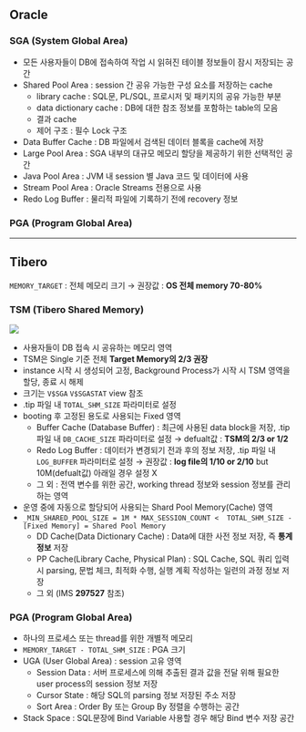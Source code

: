 ## Oracle
### SGA (System Global Area)
- 모든 사용자들이 DB에 접속하여 작업 시 읽혀진 테이블 정보들이 잠시 저장되는 공간
- Shared Pool Area : session 간 공유 가능한 구성 요소를 저장하는 cache
  - library cache : SQL문, PL/SQL, 프로시저 및 패키지의 공유 가능한 부분
  - data dictionary cache : DB에 대한 참조 정보를 포함하는 table의 모음
  - 결과 cache
  - 제어 구조 :  필수 Lock 구조
- Data Buffer Cache : DB 파일에서 검색된 데이터 블록을 cache에 저장
- Large Pool Area : SGA 내부의 대규모 메모리 할당을 제공하기 위한 선택적인 공간
- Java Pool Area : JVM 내 session 별 Java 코드 및 데이터에 사용
- Stream Pool Area : Oracle Streams 전용으로 사용
- Redo Log Buffer : 물리적 파일에 기록하기 전에 recovery 정보
### PGA (Program Global Area)

---
## Tibero
`MEMORY_TARGET` : 전체 메모리 크기 → 권장값 : **OS 전체 memory 70-80%**
### TSM (Tibero Shared Memory)
![](https://prod-files-secure.s3.us-west-2.amazonaws.com/2e9f035b-3bba-4ce1-902b-03e8e4545fa2/50e74659-9cf4-4d7e-a1bb-37b94051050d/3.1_TSM.png?X-Amz-Algorithm=AWS4-HMAC-SHA256&X-Amz-Content-Sha256=UNSIGNED-PAYLOAD&X-Amz-Credential=ASIAZI2LB4663OC66WBH%2F20250911%2Fus-west-2%2Fs3%2Faws4_request&X-Amz-Date=20250911T033105Z&X-Amz-Expires=3600&X-Amz-Security-Token=IQoJb3JpZ2luX2VjEJP%2F%2F%2F%2F%2F%2F%2F%2F%2F%2FwEaCXVzLXdlc3QtMiJHMEUCIQD5%2BDVNr%2FmXVfXz%2BseSrawAmoR4qDzHypdUYekiLvHIKQIgHRyPsHuQiy%2B3jPjz8XUGwFIOvVdJBf%2BddxVehlJOfl4qiAQI%2FP%2F%2F%2F%2F%2F%2F%2F%2F%2F%2FARAAGgw2Mzc0MjMxODM4MDUiDPC%2BEoXeCwQJXxnHtSrcA4vPpK38Fp8pPnUfMIJELaCyCmIcxBc6M5ZrdDpfgI8nO%2BADkc%2F1g1BSc49qr9Hik6BZiY9RFWW0V49OGcnaX5HXNhBVlZelR6X%2BLmnwXdcKLyU3HbIcbXAZy56ta%2B4XMSv8wB6JAwMPZNjXObXu5ebocC44yLbDsdEV1Lz4p%2BHsowUWFUwqi32KQ3jJ1W9hAOCwPEbud0jdra7LlbZY%2BU%2FIP5z%2FE3%2Be2PCEBZM9qY5L1l6Z%2F%2FudiuuRNWB7ypGDG4AFXLczAbLnAZEcomxv7Ib1bD8ttK91VAB1Tevbju4qdrPBqWCHe2QmOblx8uSyAjOtiOOOZWW5aVvCkffknvd5yzpS6zhD%2BQULGHR1AQPKx54sQU0LJWKToap2NLQ%2BTWYP7ditYz1oOJJAq2m8Yf9pLrCljT%2BLDt3NVcB5SEJ3Fdz4ldrdUGuapklx9HuVu%2BDyHDefNJLfYuxwq1Z2R%2FpLTZJcl1M%2FVln1ZVEltUZR7g1qKJfR2ixVr65rzAYyjxs2sdNr0NZ%2FeuxRcBr%2Fcby12GaMSXe4AgM3kKtFmD%2FqgufhZjbDd%2FaH4%2BifNAopUaJQf2TN%2F5x%2FuQT01HBZRnlJl3Ob8NouaPcoC%2FBb5qAoHcgaXj%2BnfYyfism1MNXpiMYGOqUBPvygyuqLlRpTS4VDk8MXYyN2qKuEQRAtPNjDB0qIQObPmVKIfMdn0Bj3VpcQG3pYTqXJWDwparyBagIFY4i4jmZI58gQwvsJH8aOivJtrFdcGmPdEiVfQe19z%2BXz%2B8vaQsxuUHL%2FGJyacC6xzQh%2F8%2BWzmoHSuD9%2F25T3LXhpvbve8HyTdqdG1kvW%2BMyOeCHDgl%2BOG6uFQjGrn3juX4NRaMf4FQJs&X-Amz-Signature=eeeff5a4a890943e7d02bab1ef6488bac7139ca293f40b4a63fb8378db563dcb&X-Amz-SignedHeaders=host&x-amz-checksum-mode=ENABLED&x-id=GetObject)
- 사용자들이 DB 접속 시 공유하는 메모리 영역
- TSM은 Single 기준 전체 **Target Memory의 2/3 권장**
- instance 시작 시 생성되어 고정, Background Process가 시작 시 TSM 영역을 할당, 종료 시 해제
- 크기는 `V$SGA` `V$SGASTAT` view 참조
- .tip 파일 내 `TOTAL_SHM_SIZE` 파라미터로 설정
- booting 후 고정된 용도로 사용되는 Fixed 영역
  - Buffer Cache (Database Buffer) : 최근에 사용된 data block을 저장, .tip 파일 내 `DB_CACHE_SIZE` 파라미터로 설정 → defualt값 : **TSM의 2/3 or 1/2**
  - Redo Log Buffer : 데이터가 변경되기 전과 후의 정보 저장, .tip 파일 내 `LOG_BUFFER` 파라미터로 설정 → 권장값 : **log file의 1/10 or 2/10** but 10M(defualt값) 아래일 경우 설정 X
  - 그 외 : 전역 변수를 위한 공간, working thread 정보와 session 정보를 관리하는 영역
- 운영 중에 자동으로 할당되어 사용되는 Shard Pool Memory(Cache) 영역
- `_MIN_SHARED_POOL_SIZE = 1M * MAX_SESSION_COUNT <  TOTAL_SHM_SIZE - [Fixed Memory] = Shared Pool Memory`
  - DD Cache(Data Dictionary Cache) : Data에 대한 사전 정보 저장, 즉 **통계정보** 저장 
  - PP Cache(Library Cache, Physical Plan) : SQL Cache, SQL 쿼리 입력 시 parsing, 문법 체크, 최적화 수행, 실행 계획 작성하는 일련의 과정 정보 저장
  - 그 외  (IMS **297527** 참조)
### PGA (Program Global Area)
- 하나의 프로세스 또는 thread를 위한 개별적 메모리
- `MEMORY_TARGET - TOTAL_SHM_SIZE` : PGA 크기
- UGA (User Global Area) : session 고유 영역
  - Session Data : 서버 프로세스에 의해 추출된 결과 값을 전달 위해 필요한 user process의 session 정보 저장
  - Cursor State : 해당 SQL의 parsing 정보 저장된 주소 저장
  - Sort Area : Order By 또는 Group By 정렬을 수행하는 공간
- Stack Space : SQL문장에 Bind Variable 사용할 경우 해당 Bind 변수 저장 공간

